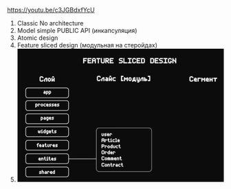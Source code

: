 https://youtu.be/c3JGBdxfYcU

1. Classic No architecture
2. Model simple PUBLIC API (инкапсуляция)
3. Atomic design
4. Feature sliced design (модульная на стеройдах)
5. ![img.png](img.png)